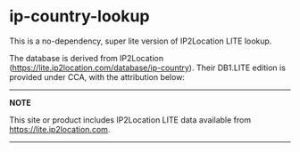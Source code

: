 # ip-country-lookup
This is a no-dependency, super lite version of IP2Location LITE lookup.

The database is derived from IP2Location (https://lite.ip2location.com/database/ip-country).  Their DB1.LITE edition is provided under CCA, with the attribution below:

---
**NOTE**

This site or product includes IP2Location LITE data available from <a href="https://lite.ip2location.com">https://lite.ip2location.com</a>.

---

